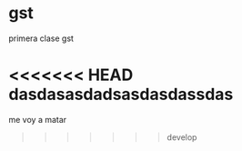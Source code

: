 # gst
primera clase gst

<<<<<<< HEAD
dasdasasdadsasdasdassdas
=======
me voy a matar
>>>>>>> develop

